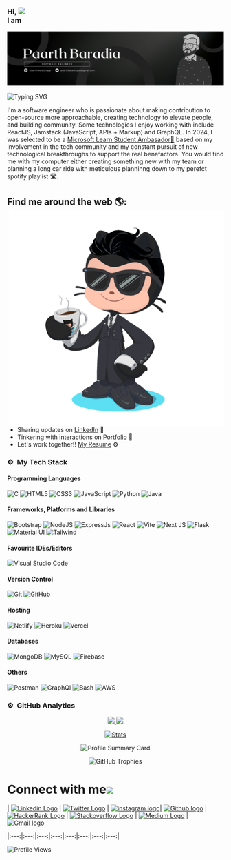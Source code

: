 <h3>Hi, <img src="https://github.com/TheDudeThatCode/TheDudeThatCode/blob/master/Assets/Hi.gif" width="29px"><br>I am</h3>

<img src="https://raw.githubusercontent.com/paa-rth/paa-rth/master/gh-header-image-cropped.png" alt="banner that says Paarth Baradia - software engineer, content creator and community organizer alongside a cartoon illustration of Paarth">

![Typing SVG](https://readme-typing-svg.herokuapp.com?font=comfortaa&color=ffffff&size=24&width=500&lines=🚀MERN-Stack+Developer;📦Web-3+Enthusiast;🎤Public+Speaker;👋Fancy+seeing+you+here...)

I'm a software engineer who is passionate about making contribution to open-source more approachable, creating technology to elevate people, and building community. Some technologies I enjoy working with include ReactJS, Jamstack (JavaScript, APIs + Markup) and GraphQL. In 2024, I was selected to be a <a href="https://mvp.microsoft.com/en-US/studentambassadors/profile/">Microsoft Learn Student Ambasador🌟</a> based on my involvement in the tech community and my constant pursuit of new technological breakthroughs to support the real benafactors.
You would find me with my computer either creating something new with my team or planning a long car ride with meticulous planninng down to my perefct spotify playlist 🛣️.

## Find me around the web 🌎: <a href="https://github.com/sponsors/paa-rth"><img align="right" width="500" height="500" src="https://github.com/paa-rth/paa-rth/blob/main/octopaarth/octopaarth-mod.gif?raw=true"></a>
- Sharing updates on <a href="https://www.linkedin.com/in/paarth-baradia/">LinkedIn</a> 💼
- Tinkering with interactions on <a href="https://paa-rth.vercel.app">Portfolio</a> 🏓
- Let's work together!! <a href="https://paa-rth.vercel.app/assets/cv.pdf">My Resume</a> ⚙️


### ⚙️ &nbsp;My Tech Stack
#### Programming Languages 

![C](https://skillicons.dev/icons?i=c)
![HTML5](https://skillicons.dev/icons?i=html)
![CSS3](https://skillicons.dev/icons?i=css)
![JavaScript](https://skillicons.dev/icons?i=js)
![Python](https://skillicons.dev/icons?i=python)
![Java](https://skillicons.dev/icons?i=java)

#### Frameworks, Platforms and Libraries

![Bootstrap](https://skillicons.dev/icons?i=bootstrap)
![NodeJS](https://skillicons.dev/icons?i=nodejs)
![ExpressJs](https://skillicons.dev/icons?i=express)
![React](https://skillicons.dev/icons?i=react)
![Vite](https://skillicons.dev/icons?i=vite)
![Next JS](https://skillicons.dev/icons?i=nextjs)
![Flask](https://skillicons.dev/icons?i=flask)
![Material UI](https://skillicons.dev/icons?i=materialui)
![Tailwind](https://skillicons.dev/icons?i=tailwind)


#### Favourite IDEs/Editors

![Visual Studio Code](https://skillicons.dev/icons?i=vscode)


#### Version Control

![Git](https://skillicons.dev/icons?i=git)
![GitHub](https://skillicons.dev/icons?i=github)

#### Hosting

![Netlify](https://skillicons.dev/icons?i=netlify)
![Heroku](https://skillicons.dev/icons?i=heroku)
![Vercel](https://skillicons.dev/icons?i=vercel)

#### Databases

![MongoDB](https://skillicons.dev/icons?i=mongodb)
![MySQL](https://skillicons.dev/icons?i=mysql)
![Firebase](https://skillicons.dev/icons?i=firebase)

#### Others

![Postman](https://skillicons.dev/icons?i=postman)
![GraphQl](https://skillicons.dev/icons?i=graphql)
![Bash](https://skillicons.dev/icons?i=bash)
![AWS](https://skillicons.dev/icons?i=aws)



### ⚙️ &nbsp;GitHub Analytics

<p align="center">
  <a href="https://github.com/paa-rth">
    <img height="180em" src="https://github-readme-stats-eight-theta.vercel.app/api?username=paa-rth&show_icons=true&theme=algolia&include_all_commits=true&count_private=true"/>
    <img height="180em" src="https://github-readme-stats-eight-theta.vercel.app/api/top-langs/?username=paa-rth&layout=compact&langs_count=8&theme=algolia"/>
  </a>
</p>

<p align="center">
    <!-- Stats Card -->
    <a href="https://github.com/paa-rth">
        <img src="https://github-stats-alpha.vercel.app/api/?username=paa-rth&cc=333333&tc=ffffff&ic=4B8BDA" alt="Stats" />
    </a>
</p>


<p align="center">
    <!-- Profile Summary Card -->
    <img src="https://github-profile-summary-cards.vercel.app/api/cards/profile-details?username=paa-rth&theme=algolia" alt="Profile Summary Card" />
</p>

<p align="center">
    <!-- Trophy Stats -->
    <img src="https://github-profile-trophy.vercel.app/?username=paa-rth&theme=tokyonight" alt="GitHub Trophies" />
</p>


# Connect with me<img src="https://github.com/TheDudeThatCode/TheDudeThatCode/blob/master/Assets/Handshake.gif" height="32px">


| [<img src="https://github.com/TheDudeThatCode/TheDudeThatCode/blob/master/Assets/Linkedin.svg" alt="Linkedin Logo" width="32">](https://in.linkedin.com/in/paa-rth) | [<img src="https://github.com/TheDudeThatCode/TheDudeThatCode/blob/master/Assets/Twitter.svg" alt="Twitter Logo" width="32">](https://twitter.com/) | [<img src="https://github.com/TheDudeThatCode/TheDudeThatCode/blob/master/Assets/Instagram.svg" alt="instagram logo" width="32">](https://www.instagram.com/paarth._._/)| [<img src="https://cdn.svgporn.com/logos/github-icon.svg" alt="Github logo" width="34">](https://github.com/paa-rth) | [<img src="https://github.com/TheDudeThatCode/TheDudeThatCode/blob/master/Assets/HackerRank.svg" alt="HackerRank Logo" width="30">](https://www.hackerrank.com/) | [<img src="https://cdn.svgporn.com/logos/stackoverflow-icon.svg" alt="Stackoverflow Logo" width="28">](https://stackoverflow.com/) | [<img src="https://cdn.svgporn.com/logos/medium.svg" alt="Medium Logo" width="30">](https://medium.com) | [<img src="https://github.com/TheDudeThatCode/TheDudeThatCode/blob/master/Assets/Gmail.svg" alt="Gmail logo" height="32">](mailto:paarthbaradia.psb@gmail.com)

|:---:|:---:|:---:|:---:|:---:|:---:|:---:|:---:|

![Profile Views](https://komarev.com/ghpvc/?username=paa-rth&color=blue&style=flat&label=Profile+Views&base=1000)
